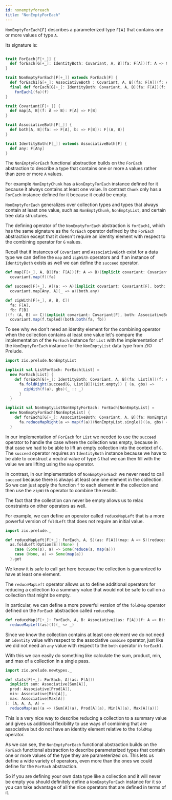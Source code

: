 ```yaml
---
id: nonemptyforeach
title: "NonEmptyForEach"
---
```


`NomEmptyForEach[F]` describes a parameterized type `F[A]` that contains one or more values of type `A`.

Its signature is:

```scala mdoc

trait ForEach[F[+_]] {
  def forEach[G[+_]: IdentityBoth: Covariant, A, B](fa: F[A])(f: A => G[B]): G[F[B]]
}

trait NonEmptyForEach[F[+_]] extends ForEach[F] {
  def forEach1[G[+_]: AssociativeBoth : Covariant, A, B](fa: F[A])(f: A => G[B]): G[F[B]]
  final def forEach[G[+_]: IdentityBoth: Covariant, A, B](fa: F[A])(f: A => G[B]): G[F[B]] =
    forEach1(fa)(f)
}

trait Covariant[F[+_]] {
  def map[A, B](f: A => B): F[A] => F[B]
}

trait AssociativeBoth[F[_]] {
  def both[A, B](fa: => F[A], b: => F[B]): F[(A, B)]
}

trait IdentityBoth[F[_]] extends AssociativeBoth[F] {
  def any: F[Any]
}
```

The `NonEmptyForEach` functional abstraction builds on the `ForEach` abstraction to describe a type that contains one or more `A` values rather than zero or more `A` values.

For example `NonEmptyChunk` has a `NonEmptyForEach` instance defined for it because it always contains at least one value. In contrast `Chunk` only has a `ForEach` instance defined for it because it could be empty.

`NonEmptyForEach` generalizes over collection types and types that always contain at least one value, such as `NonEmptyChunk`, `NonEmptyList`, and certain tree data structures.

The defining operator of the `NonEmptyForEach` abstraction is `forEach1`, which has the same signature as the `forEach` operator defined by the `ForEach` abstraction except that it doesn't require an identity element with respect to the combining operator for `G` values.

Recall that if instances of `Covariant` and `AssociativeBoth` exist for a data type we can define the `map` and `zipWith` operators and if an instance of `IdentityBoth` exists as well we can define the `succeed` operator.

```scala mdoc
def map[F[+_], A, B](fa: F[A])(f: A => B)(implicit covariant: Covariant[F]): F[B] =
  covariant.map(f)(fa)

def succeed[F[+_], A](a: => A)(implicit covariant: Covariant[F], both: IdentityBoth[F]): F[A] =
  covariant.map[Any, A](_ => a)(both.any)

def zipWith[F[+_], A, B, C](
  fa: F[A],
  fb: F[B]
)(f: (A, B) => C)(implicit covariant: Covariant[F], both: AssociativeBoth[F]): F[C] =
  covariant.map(f.tupled)(both.both(fa, fb))
```

To see why we don't need an identity element for the combining operator when the collection contains at least one value let's compare the implementation of the `ForEach` instance for `List` with the implementation of the `NonEmptyForEach` instance for the `NonEmptyList` data type from ZIO Prelude.

```scala mdoc:nest
import zio.prelude.NonEmptyList

implicit val ListForEach: ForEach[List] =
  new ForEach[List] {
    def forEach[G[+_]: IdentityBoth: Covariant, A, B](fa: List[A])(f: A => G[B]): G[List[B]] =
      fa.foldRight(succeed[G, List[B]](List.empty)) { (a, gbs) =>
        zipWith(f(a), gbs)(_ :: _)
      }
  }

implicit val NonEmptyListNonEmptyForEach: ForEach[NonEmptyList] =
  new NonEmptyForEach[NonEmptyList] {
    def forEach1[G[+_]: AssociativeBoth: Covariant, A, B](fa: NonEmptyList[A])(f: A => G[B]): G[NonEmptyList[B]] =
      fa.reduceMapRight(a => map(f(a))(NonEmptyList.single))((a, gbs) => zipWith(f(a), gbs)(NonEmptyList.cons))
  }
```

In our implementation of `ForEach` for `List` we needed to use the `succeed` operator to handle the case where the collection was empty, because in that case we had to be able to lift an empty collection into the context of `G`. The `succeed` operator requires an `IdentityBoth` instance because we have to be able to construct a neutral value of type `G` that we can then fill with the value we are lifting using the `map` operator.

In contrast, in our implementation of `NonEmptyForEach` we never need to call `succeed` because there is always at least one one element in the collection. So we can just apply the function `f` to each element in the collection and then use the `zipWith` operator to combine the results.

The fact that the collection can never be empty allows us to relax constraints on other operators as well.

For example, we can define an operator called `reduceMapLeft` that is a more powerful version of `foldLeft` that does not require an initial value.

```scala mdoc:reset
import zio.prelude._

def reduceMapLeft[F[+_]: ForEach, A, S](as: F[A])(map: A => S)(reduce: (S, S) => S): S =
  as.foldLeft[Option[S]](None) {
    case (Some(s), a) => Some(reduce(s, map(a)))
    case (None, a) => Some(map(a))
  }.get
```

We know it is safe to call `get` here because the collection is guaranteed to have at least one element.

The `reduceMapLeft` operator allows us to define additional operators for reducing a collection to a summary value that would not be safe to call on a collection that might be empty.

In particular, we can define a more powerful version of the `foldMap` operator defined on the `ForEach` abstraction called `reduceMap`.

```scala mdoc
def reduceMap[F[+_]: ForEach, A, B: Associative](as: F[A])(f: A => B): B =
  reduceMapLeft(as)(f)(_ <> _)
```

Since we know the collection contains at least one element we do not need an `identity` value with respect to the associative `combine` operator, just like we did not need an `any` value with respect to the `both` operator in `forEach1`.

With this we can easily do something like calculate the sum, product, min, and max of a collection in a single pass.

```scala mdoc
import zio.prelude.newtypes._

def stats[F[+_]: ForEach, A](as: F[A])(
  implicit sum: Associative[Sum[A]],
  prod: Associative[Prod[A]],
  min: Associative[Min[A]],
  max: Associative[Max[A]]
): (A, A, A, A) =
  reduceMap(as)(a => (Sum[A](a), Prod[A](a), Min[A](a), Max[A](a)))
```

This is a very nice way to describe reducing a collection to a summary value and gives us additional flexibility to use ways of combining that are associative but do not have an identity element relative to the `foldMap` operator.

As we can see, the `NonEmptyForEach` functional abstraction builds on the `ForEach` functional abstraction to describe parameterized types that contain one or more values of the type they are parameterized on. This lets us define a wide variety of operators, even more than the ones we could define for the `ForEach` abstraction.

So if you are defining your own data type like a collection and it will never be empty you should definitely define a `NonEmptyForEach` instance for it so you can take advantage of all the nice operators that are defined in terms of it.
